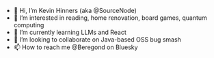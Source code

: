 - 👋 Hi, I’m Kevin Hinners (aka @SourceNode)
- 👀 I’m interested in reading, home renovation, board games, quantum computing
- 🌱 I’m currently learning LLMs and React
- 💞️ I’m looking to collaborate on Java-based OSS bug smash
- 📫 How to reach me @Beregond on Bluesky

<!---
SourceNode/SourceNode is a ✨ special ✨ repository because its `README.md` (this file) appears on your GitHub profile.
You can click the Preview link to take a look at your changes.
--->
